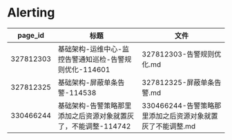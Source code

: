 # Alerting

| page_id | 标题 | 文件 |
|---|---|---|
| 327812303 | 基础架构-运维中心-监控告警通知巡检-告警规则优化-114601 | 327812303-告警规则优化.md |
| 327812325 | 基础架构-屏蔽单条告警-114538 | 327812325-屏蔽单条告警.md |
| 330466244 | 基础架构-告警策略那里添加之后资源对象就置灰了，不能调整-114742 | 330466244-告警策略那里添加之后资源对象就置灰了不能调整.md |